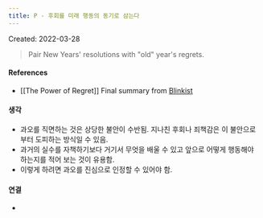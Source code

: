 ```yaml
---
title: P - 후회를 미래 행동의 동기로 삼는다
---
```


Created: 2022-03-28

>Pair New Years' resolutions with "old" year's regrets.

#### References
- [[The Power of Regret]] Final summary from [Blinkist](https://www.blinkist.com/)

#### 생각
- 과오를 직면하는 것은 상당한 불안이 수반됨. 지나친 후회나 죄책감은 이 불안으로부터 도피하는 방식일 수 있음. 
- 과거의 실수를 자책하기보다 거기서 무엇을 배울 수 있고 앞으로 어떻게 행동해야 하는지를 적어 보는 것이 유용함.
- 이렇게 하려면 과오를 진심으로 인정할 수 있어야 함.

#### 연결
- 